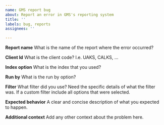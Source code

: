 ```yaml
---
name: GMS report bug
about: Report an error in GMS's reporting system
title: ''
labels: bug, reports
assignees: ''

---
```


**Report name**
What is the name of the report where the error occurred?

**Client Id**
What is the client code? I.e. UAKS, CALKS, ...

**Index option**
What is the index that you used?

**Run by**
What is the run by option?

**Filter**
What filter did you use? Need the specific details of what the filter was. If a custom filter include all options that were selected.

**Expected behavior**
A clear and concise description of what you expected to happen.

**Additional context**
Add any other context about the problem here.
